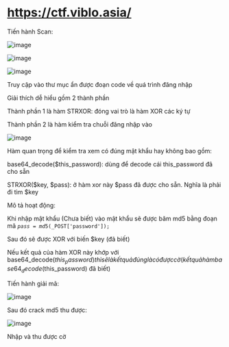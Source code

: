 # https://ctf.viblo.asia/


Tiến hành Scan:

![image](https://user-images.githubusercontent.com/72652376/127117770-c1c4349f-e1ad-4767-bc5e-1bba5dc30f05.png)


![image](https://user-images.githubusercontent.com/72652376/127117829-c02cd5ff-3f24-47f5-9228-2770f966c43d.png)


![image](https://user-images.githubusercontent.com/72652376/127117874-7622b303-27d1-4e1a-8bf4-cc930cb9d5d5.png)

Truy cập vào thư mục ẩn được đoạn code về quá trình đăng nhập

Giải thích dễ hiểu gồm 2 thành phần

Thành phần 1 là hàm STRXOR: đóng vai trò là hàm XOR các ký tự

Thành phần 2 là hàm kiểm tra chuỗi đăng nhập vào

![image](https://user-images.githubusercontent.com/72652376/127118230-20accb9c-086d-4452-b975-e16002c6e1f8.png)

Hàm quan trọng để kiểm tra xem có đúng mật khẩu hay không bao gồm:

base64_decode($this_password): dùng để decode cái this_password đã cho sẵn

STRXOR($key, $pass): ở hàm xor này $pass đã được cho sẵn. Nghĩa là phải đi tìm $key 


Mô tả hoạt động:

Khi nhập mật khẩu (Chưa biết) vào mật khẩu sẽ được băm md5 bằng đoạn mã <code>$pass = md5($_POST['password']);</code>

Sau đó sẽ được XOR với biến $key (đã biết)

Nếu kết quả của hàm XOR này khớp với base64_decode($this_password) thì sẽ là kết quả đúng là có được cờ (kết quả hàm base64_decode($this_password) đã biết)

Tiến hành giải mã:

![image](https://user-images.githubusercontent.com/72652376/127119244-3c9112d5-43f0-443e-98f8-79d7754dfc83.png)

Sau đó crack md5 thu được: 

![image](https://user-images.githubusercontent.com/72652376/127119341-3d5fcbe4-01e1-4756-bb30-7a21835cc362.png)

Nhập và thu được cờ
